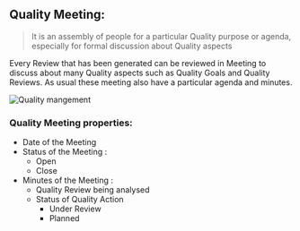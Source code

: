 ## Quality Meeting:

> It is an assembly of people for a particular Quality purpose or agenda, especially for formal discussion about Quality aspects

 Every Review that has been generated can be reviewed in Meeting to discuss about many Quality aspects such as Quality Goals and Quality Reviews. As usual these meeting also have a particular agenda and minutes.

<img class="screenshot" alt="Quality mangement" src="{{docs_base_url}}/assets/img/quality-management/Quality_meeting.png">
 
### Quality Meeting properties:

- Date of the Meeting
- Status of the Meeting :
   - Open
   - Close
- Minutes of the Meeting :
  - Quality Review being analysed
  - Status of Quality Action
    - Under Review
    - Planned